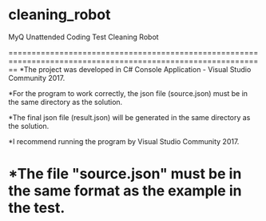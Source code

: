 # cleaning_robot
MyQ Unattended Coding Test Cleaning Robot

==============================================================================================================
*The project was developed in C# Console Application - Visual Studio Community 2017.

*For the program to work correctly, the json file (source.json) must be in the same directory as the solution.

*The final json file (result.json) will be generated in the same directory as the solution.

*I recommend running the program by Visual Studio Community 2017.

*The file "source.json" must be in the same format as the example in the test.
==============================================================================================================
